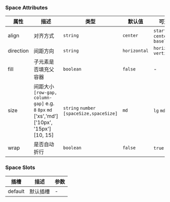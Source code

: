 ### Space Attributes

| 属性      | 描述                                                                                      | 类型                                      | 默认值       | 可选值                            |
| --------- | ----------------------------------------------------------------------------------------- | ----------------------------------------- | ------------ | --------------------------------- |
| align     | 对齐方式                                                                                  | `string`                                  | `center`     | `start` `end` `center` `baseline` |
| direction | 间距方向                                                                                  | `string`                                  | `horizontal` | `horizontal` `vertical`           |
| fill      | 子元素是否填充父容器                                                                      | `boolean`                                 | `false`      | -                                 |
| size      | 间距大小`[row-gap, column-gap]` e.g. `8` `8px` `md` ['xs','md'] ['10px', '15px'] [10, 15] | `string` `number` `[spaceSize,spaceSize]` | `md`         | `lg` `md` `sm` `xs`               |
| wrap      | 是否自动折行                                                                              | `boolean`                                 | `false`      | `true` `false`                    |

### Space Slots

| 插槽    | 描述     | 参数 |
| ------- | -------- | ---- |
| default | 默认插槽 | -    |
